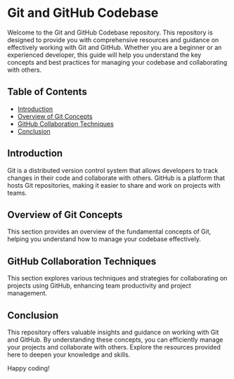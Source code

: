 # Git and GitHub Codebase

Welcome to the Git and GitHub Codebase repository. This repository is designed to provide you with comprehensive resources and guidance on effectively working with Git and GitHub. Whether you are a beginner or an experienced developer, this guide will help you understand the key concepts and best practices for managing your codebase and collaborating with others.

## Table of Contents
- [Introduction](#introduction)
- [Overview of Git Concepts](#overview-of-git-concepts)
- [GitHub Collaboration Techniques](#github-collaboration-techniques)
- [Conclusion](#conclusion)

## Introduction
Git is a distributed version control system that allows developers to track changes in their code and collaborate with others. GitHub is a platform that hosts Git repositories, making it easier to share and work on projects with teams.

## Overview of Git Concepts
This section provides an overview of the fundamental concepts of Git, helping you understand how to manage your codebase effectively.

## GitHub Collaboration Techniques
This section explores various techniques and strategies for collaborating on projects using GitHub, enhancing team productivity and project management.

## Conclusion
This repository offers valuable insights and guidance on working with Git and GitHub. By understanding these concepts, you can efficiently manage your projects and collaborate with others. Explore the resources provided here to deepen your knowledge and skills.

Happy coding!